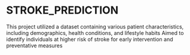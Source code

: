 # STROKE_PREDICTION
This project utilized a dataset containing various patient characteristics, including demographics, health conditions, and lifestyle habits 
Aimed to identify individuals at higher risk of stroke for early intervention and preventative measures
